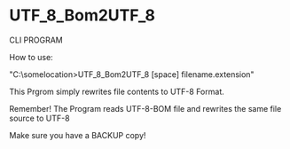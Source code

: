 # UTF_8_Bom2UTF_8
CLI PROGRAM

How to use:

"C:\somelocation>UTF_8_Bom2UTF_8 [space] filename.extension"

This Prgrom simply rewrites file contents to UTF-8 Format.

Remember! The Program reads UTF-8-BOM file and rewrites the same file source to UTF-8

Make sure you have a BACKUP copy!

